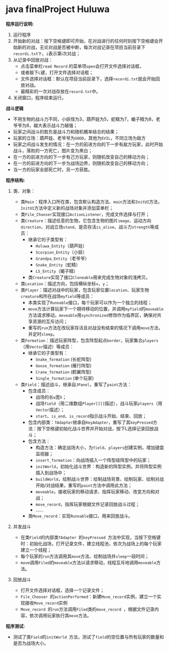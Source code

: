 # java finalProject Huluwa

**程序运行说明:**

1. 运行程序
2. 开始新的对战：按下空格键即可开始，在对战进行的任何时刻按下空格键会开始新的对战，无论对战是否被中断，每次对战记录在项目当前目录下`recordi.txt下`，`i`表示第i次对战；
3. 从记录中回放对战：
	* 点击菜单栏`read Record` 的菜单项`open`会打开文件选择对话框，
	* 或者敲下`L`键，打开文件选择对话框；
	* 文件选择对话框：默认在项目当前目录下，选择`recordi.txt`就会开始回放对战。
	* 最精彩的一次对战存放在`record.txt`中。
4. 关闭窗口，程序结束运行。

**战斗逻辑**

* 不用生物的战斗力不同，小妖怪为3，葫芦娃为5，蛇精为7，蝎子精为8，老爷爷为8，越大表示战斗力越强；
* 玩家之间战斗的胜负是战斗力和随机概率结合的结果；
* 玩家的立场：葫芦娃、老爷爷为`GOOD`，其他为`EVIL`，不同立场为敌方
* 玩家之间战斗发生的情况：在一方的前进方向的下一步有敌方玩家，此时开始战斗，落败的一方死亡，图片变为黑白；
* 在一方的前进方向的下一步有己方玩家，则随机改变自己的移动方向；
* 在一方的前进方向的下一步为战场边界，则随机改变自己的移动方向；
* 当一方的玩家全部死亡时，另一方获胜。

**程序结构:**

1. 类、对象：
	* 类`Main`：程序入口所在类，包含默认构造方法、`main`方法和`InitUI`方法，`InitUI`方法中定义新的战场对象并添加菜单栏；
	* 类`File_Chooser`实现接口`ActionListener`，完成文件选择与打开；
	* 类`Creature`：描述任意的生物，它包含生物的图片`image`、运动方向`direction`、对战立场`stand`、是否存活`is_alive`、战斗力`strength`等成员：
		* 继承它的子类型有：
			* `Huluwa_Entity`（葫芦娃）
			* `Scorpion_Entity`（小妖）
			* `Grandpa_Entity`（老爷爷）
			* `Snake_Entity`（蛇精）
			* `LS_Entity`（蝎子精）
		* 类`Creature`实现了接口`Cloneable`用来完成生物对象的浅拷贝。
	* 类`Location`：描述方向，包括横纵坐标`x`，`y`；
	* 类`Player`：描述对战中的玩家，包含玩家位置`location`、玩家生物`creature`和所在战场`myfield`等成员：
		* 本类实现了`Runnable`接口，每个玩家可以作为一个独立的线程；
		* `move`方法计算玩家下一个期待移动的位置，并调用`myfield`的`moveable`方法请求移动，`moveable`用`synchronized`修饰作为临界区，确保对共享资源的互斥访问；
		* 重写的`run`方法在改玩家存活且对战没有结束的情况下调用`move`方法，并定时`sleep`。
	* 类`Formation`：描述玩家阵型，包含阵型起点`border`，玩家集合`players`（用`Vector`描述）等成员：
		* 继承它的子类型有：
			* `Snake_formation` (长蛇阵型)
			* `Goose_formation` (雁行阵型)
			* `Crane_formation` (鹤翼阵型)
			* `Single_formation` (单个玩家)
	* 类`Field`：描述战斗，继承自`JPanel`，重写了`paint`方法：
		* 包含成员：
			* 战场的长`w`宽`h`；
			* 战场`field`（用二维数组`Player[][]`描述），战斗玩家`players`（用`Vector`描述）；
			* `start`、`is_end`、`is_record`指示战斗开始、结束、回放；
		* 包含内部类：`TAdapter`继承自`KeyAdapter`，重写了其`keyPressed`方法：按下空格键初始化战斗世界并开始对战，按下L选择记录回放战斗；
		* 包含方法：
			* 构造方法：确定战场大小，为`field`、`players`创建实例，增加键盘监视器；
			* `insert_formation`：向战场插入一个阵型级阵型中的玩家；
			* `initWorld`，初始化战斗世界：构造新的阵型实例，并将阵型实例插入到战场中；
			* `buildWorld`，绘制战斗世界：绘制战场背景、绘制玩家、绘制对战开始/对战结果，重写的`paint`方法中调用此方法；
			* `moveable`，接收玩家的移动请求、指挥玩家移动、改变方向和对战；
			* `move_record`，指挥玩家根据文件记录回放战斗过程；
			* …… 
		* 类`Move_record`：实现`Runnable`接口，用来回放战斗。
			

2. 并发战斗
	* 在类`Field`的内部类`TAdapter `的`keyPressed `方法中实现，当按下空格键时：初始化战场，打开记录文件，建立线程池，依次为战场上的每个玩家建立一个线程；
	* 每个玩家的`run`方法调用其`move`方法、绘制战场并`sleep`一段时间；
	* `move`调用`Filed`的`moveable`方法以请求移动，线程互斥地调用`moveable`方法。
3. 回放战斗
	* 打开文件选择对话框，选择一个记录文件；
	* `File_Chooser `的`actionPerformed`：新建`Move_record`实例，建立一个实现接收`Move_record`实例
	* `Move_record `的`run`方法调用`Filed`类的`move_record `，根据文件记录内容，依次调用玩家执行其`move`方法。

**程序测试:**

* 测试了类`Field`的`initWorld `方法，测试了`field`的空位置与所有玩家的数量和是否为战场大小。